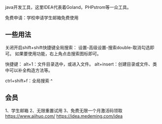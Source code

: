 java开发工具，这里IDEA代表着Goland，PHPstrom等一众工具。


免费申请：学校申请学生邮箱免费使用

## **一些用法**

关闭开启shift+shift快捷键全局搜索：
设置-高级设置-搜索double-取消勾选即可。
如果要使用功能，右上角点击搜索图标即可。


快捷键：
alt+1：文件目录选中，或进入文件。
alt+insert：创建目录或文件、类中可以补全构造方法等。

ctrl+shift+f：全局搜索
^
## **会员**
1、学生邮箱
2、无限重置试用
3、免费无限一个月激活码领取
<https://www.ajihuo.com/>
<https://idea.medeming.com/idea>